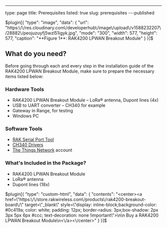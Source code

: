 ---
type: page
title: Prerequisites
listed: true
slug: prerequisites
---published

$plugin[{
    "type": "image",
    "data": {
        "url": "https:\/\/res.cloudinary.com\/developerhub\/image\/upload\/v1588232207\/28882\/peojuzuyfj5wzl51igyk.jpg",
        "mode": "300",
        "width": 577,
        "height": 577,
        "caption": "**Figure 1**: RAK4200 LPWAN Breakout Module"
    }
}]$

## What do you need?

Before going through each and every step in the installation guide of the RAK4200 LPWAN Breakout Module, make sure to prepare the necessary items listed below:

### Hardware Tools

- RAK4200 LPWAN Breakout Module – LoRa® antenna, Dupont lines (4x)
- USB to UART converter – CH340 for example
- Gateway in Range, for testing
- Windows PC

### Software Tools

- [RAK Serial Port Tool](https://downloads.rakwireless.com/LoRa/Tools/RAK_SERIAL_PORT_TOOL_V1.2.1.zip)
- [CH340 Drivers ](https://www.driverscape.com/download/usb-serial-ch340)
- [The Things Network](https://account.thethingsnetwork.org/register) account

### What's Included in the Package?

- RAK4200 LPWAN Breakout Module
- LoRa® antenna
- Dupont lines (18x)

$plugin[{
    "type": "custom-html",
    "data": {
        "contents": "<center><a href=\"https:\/\/store.rakwireless.com\/products\/rak4200-breakout-board\/\" target=\"_blank\" style=\"display: inline-block;background-color: #0c419a; color: white; padding: 12px; border-radius: 3px;box-shadow: 2px 3px 5px 6px #ccc; text-decoration: none !important\">\n\n    Buy a RAK4200 LPWAN Breakout Module\n<\/a><\/center>"
    }
}]$

